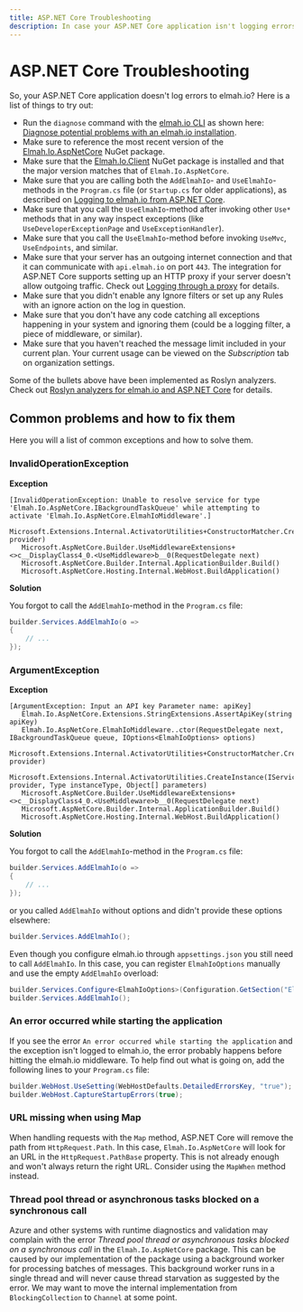 ```yaml
---
title: ASP.NET Core Troubleshooting
description: In case your ASP.NET Core application isn't logging errors to elmah.io, there's a range of things you can try out. Get the checklist here.
---
```


# ASP.NET Core Troubleshooting

So, your ASP.NET Core application doesn't log errors to elmah.io? Here is a list of things to try out:

- Run the `diagnose` command with the [elmah.io CLI](cli-overview.md) as shown here: [Diagnose potential problems with an elmah.io installation](cli-diagnose.md).
- Make sure to reference the most recent version of the <a href="https://www.nuget.org/packages/elmah.io.aspnetcore/" target="_blank" rel="noopener noreferrer">Elmah.Io.AspNetCore</a> NuGet package.
- Make sure that the <a href="https://www.nuget.org/packages/Elmah.Io.Client/" target="_blank" rel="noopener noreferrer">Elmah.Io.Client</a> NuGet package is installed and that the major version matches that of `Elmah.Io.AspNetCore`.
- Make sure that you are calling both the `AddElmahIo`- and `UseElmahIo`-methods in the `Program.cs` file (or `Startup.cs` for older applications), as described on [Logging to elmah.io from ASP.NET Core](logging-to-elmah-io-from-aspnet-core.md).
- Make sure that you call the `UseElmahIo`-method after invoking other `Use*` methods that in any way inspect exceptions (like `UseDeveloperExceptionPage` and `UseExceptionHandler`).
- Make sure that you call the `UseElmahIo`-method before invoking `UseMvc`, `UseEndpoints`, and similar.
- Make sure that your server has an outgoing internet connection and that it can communicate with `api.elmah.io` on port `443`. The integration for ASP.NET Core supports setting up an HTTP proxy if your server doesn't allow outgoing traffic. Check out [Logging through a proxy](logging-to-elmah-io-from-aspnet-core.md#logging-through-a-proxy) for details.
- Make sure that you didn't enable any Ignore filters or set up any Rules with an ignore action on the log in question.
- Make sure that you don't have any code catching all exceptions happening in your system and ignoring them (could be a logging filter, a piece of middleware, or similar).
- Make sure that you haven't reached the message limit included in your current plan. Your current usage can be viewed on the *Subscription* tab on organization settings.

<div class="alert alert-primary">
    <div class="row">
        <div class="col-auto align-self-start">
            <div class="fa fa-lightbulb"></div>
        </div>
        <div class="col">Some of the bullets above have been implemented as Roslyn analyzers. Check out <a href="/roslyn-analyzers-for-elmah-io-and-aspnet-core/">Roslyn analyzers for elmah.io and ASP.NET Core</a> for details.</div>
    </div>
</div>

## Common problems and how to fix them

Here you will a list of common exceptions and how to solve them.

### InvalidOperationException

**Exception**

```
[InvalidOperationException: Unable to resolve service for type 'Elmah.Io.AspNetCore.IBackgroundTaskQueue' while attempting to activate 'Elmah.Io.AspNetCore.ElmahIoMiddleware'.]
   Microsoft.Extensions.Internal.ActivatorUtilities+ConstructorMatcher.CreateInstance(IServiceProvider provider)
   Microsoft.AspNetCore.Builder.UseMiddlewareExtensions+<>c__DisplayClass4_0.<UseMiddleware>b__0(RequestDelegate next)
   Microsoft.AspNetCore.Builder.Internal.ApplicationBuilder.Build()
   Microsoft.AspNetCore.Hosting.Internal.WebHost.BuildApplication()
```

**Solution**

You forgot to call the `AddElmahIo`-method in the `Program.cs` file:

```csharp
builder.Services.AddElmahIo(o =>
{
    // ...
});
```

### ArgumentException

**Exception**

```
[ArgumentException: Input an API key Parameter name: apiKey]
   Elmah.Io.AspNetCore.Extensions.StringExtensions.AssertApiKey(string apiKey)
   Elmah.Io.AspNetCore.ElmahIoMiddleware..ctor(RequestDelegate next, IBackgroundTaskQueue queue, IOptions<ElmahIoOptions> options)
   Microsoft.Extensions.Internal.ActivatorUtilities+ConstructorMatcher.CreateInstance(IServiceProvider provider)
   Microsoft.Extensions.Internal.ActivatorUtilities.CreateInstance(IServiceProvider provider, Type instanceType, Object[] parameters)
   Microsoft.AspNetCore.Builder.UseMiddlewareExtensions+<>c__DisplayClass4_0.<UseMiddleware>b__0(RequestDelegate next)
   Microsoft.AspNetCore.Builder.Internal.ApplicationBuilder.Build()
   Microsoft.AspNetCore.Hosting.Internal.WebHost.BuildApplication()
```

**Solution**

You forgot to call the `AddElmahIo`-method in the `Program.cs` file:

```csharp
builder.Services.AddElmahIo(o =>
{
    // ...
});
```

or you called `AddElmahIo` without options and didn't provide these options elsewhere:

```csharp
builder.Services.AddElmahIo();
```

Even though you configure elmah.io through `appsettings.json` you still need to call `AddElmahIo`. In this case, you can register `ElmahIoOptions` manually and use the empty `AddElmahIo` overload:

```csharp
builder.Services.Configure<ElmahIoOptions>(Configuration.GetSection("ElmahIo"));
builder.Services.AddElmahIo();
```

### An error occurred while starting the application

If you see the error `An error occurred while starting the application` and the exception isn't logged to elmah.io, the error probably happens before hitting the elmah.io middleware. To help find out what is going on, add the following lines to your `Program.cs` file:

```csharp
builder.WebHost.UseSetting(WebHostDefaults.DetailedErrorsKey, "true");
builder.WebHost.CaptureStartupErrors(true);
```

### URL missing when using Map

When handling requests with the `Map` method, ASP.NET Core will remove the path from `HttpRequest.Path`. In this case, `Elmah.Io.AspNetCore` will look for an URL in the `HttpRequest.PathBase` property. This is not already enough and won't always return the right URL. Consider using the `MapWhen` method instead.

### Thread pool thread or asynchronous tasks blocked on a synchronous call

Azure and other systems with runtime diagnostics and validation may complain with the error *Thread pool thread or asynchronous tasks blocked on a synchronous call* in the `Elmah.Io.AspNetCore` package. This can be caused by our implementation of the package using a background worker for processing batches of messages. This background worker runs in a single thread and will never cause thread starvation as suggested by the error. We may want to move the internal implementation from `BlockingCollection` to `Channel` at some point.
